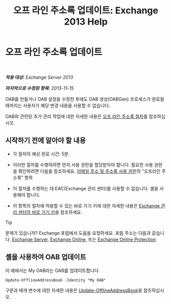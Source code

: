 ﻿---
title: '오프 라인 주소록 업데이트: Exchange 2013 Help'
TOCTitle: 오프 라인 주소록 업데이트
ms:assetid: 448a207e-41b4-4cef-9fe9-a68b81e2ec4e
ms:mtpsurl: https://technet.microsoft.com/ko-kr/library/Aa997684(v=EXCHG.150)
ms:contentKeyID: 50482994
ms.date: 05/22/2018
mtps_version: v=EXCHG.150
ms.translationtype: MT
---

# 오프 라인 주소록 업데이트

 

_**적용 대상:** Exchange Server 2013_

_**마지막으로 수정된 항목:** 2013-11-15_

OAB를 만들거나 OAB 설정을 수정한 후에도 OAB 생성(OABGen) 프로세스가 완료될 때까지는 사용자가 해당 변경 내용을 사용할 수 없습니다.

OAB와 관련된 추가 관리 작업에 대한 자세한 내용은 [오프 라인 주소록 절차](offline-address-book-procedures-exchange-2013-help.md)를 참조하십시오.

## 시작하기 전에 알아야 할 내용

  - 각 절차의 예상 완료 시간: 5분.

  - 이러한 절차를 수행하려면 먼저 사용 권한을 할당받아야 합니다. 필요한 사용 권한을 확인하려면 다음을 참조하세요. [이메일 주소 및 주소록 사용 권한](email-address-and-address-book-permissions-exchange-2013-help.md)의 "오프라인 주소록" 항목

  - 이 절차를 수행하는 데 EAC(Exchange 관리 센터)를 사용할 수 없습니다. 셸을 사용해야 합니다.

  - 이 항목의 절차에 적용할 수 있는 바로 가기 키에 대한 자세한 내용은 [Exchange 관리 센터의 바로 가기 키](keyboard-shortcuts-in-the-exchange-admin-center-exchange-online-protection-help.md)을 참조하세요.


> [!TIP]
> 문제가 있습니까? Exchange 포럼에서 도움을 요청하세요. 포럼 주소는 다음과 같습니다. <A href="https://go.microsoft.com/fwlink/p/?linkid=60612">Exchange Server</A>, <A href="https://go.microsoft.com/fwlink/p/?linkid=267542">Exchange Online</A>, 또는 <A href="https://go.microsoft.com/fwlink/p/?linkid=285351">Exchange Online Protection</A>



## 셸을 사용하여 OAB 업데이트

이 예에서는 My OAB라는 OAB를 업데이트합니다.

    Update-OfflineAddressBook -Identity "My OAB"

구문과 매개 변수에 대한 자세한 내용은 [Update-OfflineAddressBook](https://technet.microsoft.com/ko-kr/library/aa995979\(v=exchg.150\))을 참조하십시오.

